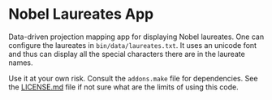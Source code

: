 # Nobel Laureates App

Data-driven projection mapping app for displaying Nobel laureates. One can configure the laureates in `bin/data/laureates.txt`. It uses an unicode font and thus can display all the special characters there are in the laureate names.

Use it at your own risk. Consult the `addons.make` file for dependencies. See the [LICENSE.md](LICENSE.md) file if not sure what are the limits of using this code.
